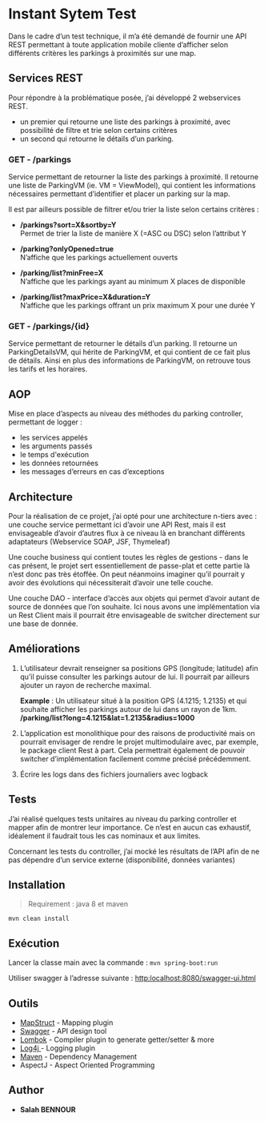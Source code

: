 # Instant Sytem Test

Dans le cadre d’un test technique, il m’a été demandé de fournir une API REST permettant à toute application mobile cliente d’afficher selon différents critères les parkings à proximités sur une map.


## Services REST
Pour répondre à la problématique posée, j’ai développé 2 webservices REST.
-   un premier qui retourne une liste des parkings à proximité, avec possibilité de filtre et trie selon certains critères
-   un second qui retourne le détails d’un parking.
    

  
  
### GET - /parkings
Service permettant de retourner la liste des parkings à proximité.
Il retourne une liste de ParkingVM (ie. VM = ViewModel), qui contient les informations nécessaires permettant d’identifier et placer un parking sur la map.

  

Il est par ailleurs possible de filtrer et/ou trier la liste selon certains critères :

-   **/parkings?sort=X&sortby=Y**  
Permet de trier la liste de manière X (=ASC ou DSC) selon l’attribut Y

-   **/parking?onlyOpened=true**  
N’affiche que les parkings actuellement ouverts
    
-   **/parking/list?minFree=X**  
    N’affiche que les parkings ayant au minimum X places de disponible
    
-   **/parking/list?maxPrice=X&duration=Y**  
    N’affiche que les parkings offrant un prix maximum X pour une durée Y
    
### GET - /parkings/{id}

Service permettant de retourner le détails d’un parking. Il retourne un ParkingDetailsVM, qui hérite de ParkingVM, et qui contient de ce fait plus de détails. Ainsi en plus des informations de ParkingVM, on retrouve tous les tarifs et les horaires.

## AOP

Mise en place d’aspects au niveau des méthodes du parking controller, permettant de logger :
-   les services appelés
-   les arguments passés
-   le temps d'exécution
-   les données retournées
-   les messages d’erreurs en cas d’exceptions

## Architecture

Pour la réalisation de ce projet, j’ai opté pour une architecture n-tiers avec : une couche service permettant ici d’avoir une API Rest, mais il est envisageable d’avoir d’autres flux à ce niveau là en branchant différents adaptateurs (Webservice SOAP, JSF, Thymeleaf)

 Une couche business qui contient toutes les règles de gestions - dans le cas présent, le projet sert essentiellement de passe-plat et cette partie là n’est donc pas très étoffée. On peut néanmoins imaginer qu’il pourrait y avoir des évolutions qui nécessiterait d’avoir une telle couche.

 Une couche DAO - interface d’accès aux objets qui permet d’avoir autant de source de données que l’on souhaite. Ici nous avons une implémentation via un Rest Client mais il pourrait être envisageable de switcher directement sur une base de donnée.

## Améliorations

1.  L’utilisateur devrait renseigner sa positions GPS (longitude; latitude) afin qu’il puisse consulter les parkings autour de lui. Il pourrait par ailleurs ajouter un rayon de recherche maximal.
    
    **Example** : Un utilisateur situé à la position GPS (4.1215; 1.2135) et qui souhaite afficher les parkings autour de lui dans un rayon de 1km.  
**/parking/list?long=4.1215&lat=1.2135&radius=1000**

2.  L’application est monolithique pour des raisons de productivité mais on pourrait envisager de rendre le projet multimodulaire avec, par exemple, le package client Rest à part. Cela permettrait également de pouvoir switcher d’implémentation facilement comme précisé précédemment.
    
3.  Écrire les logs dans des fichiers journaliers avec logback


## Tests

J’ai réalisé quelques tests unitaires au niveau du parking controller et mapper afin de montrer leur importance. Ce n’est en aucun cas exhaustif, idéalement il faudrait tous les cas nominaux et aux limites.

Concernant les tests du controller, j’ai mocké les résultats de l’API afin de ne pas dépendre d’un service externe (disponibilité, données variantes)

## Installation

> Requirement : java 8 et maven

`mvn clean install`
  

## Exécution

Lancer la classe main avec la commande : `mvn spring-boot:run`
 
Utiliser swagger à l’adresse suivante :  [http:localhost:8080/swagger-ui.html](http:localhost:8080/swagger-ui.html)

## Outils

* [MapStruct](https://mapstruct.org/) - Mapping plugin
* [Swagger](https://swagger.io/) - API design tool
* [Lombok](https://projectlombok.org/) - Compiler plugin to generate getter/setter & more
* [Log4j ](https://logging.apache.org/log4j/2.x/) - Logging plugin
* [Maven](https://maven.apache.org/) - Dependency Management
* AspectJ - Aspect Oriented Programming

## Author

* **Salah BENNOUR** 
